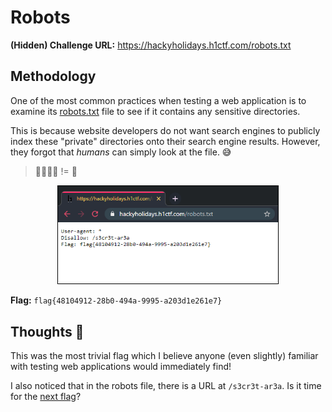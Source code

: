 # Robots

**(Hidden) Challenge URL:** https://hackyholidays.h1ctf.com/robots.txt

## Methodology
One of the most common practices when testing a web application is to examine its [robots.txt](https://developers.google.com/search/docs/advanced/robots/intro) file to see if it contains any sensitive directories.

This is because website developers do not want search engines to publicly index these "private" directories onto their search engine results. However, they forgot that *humans* can simply look at the file. 😅

> 🙋‍♂🙋‍♀️ != 🤖

<p align="center">
  <img src="screenshots/robots-1.png" style="width:70%; border:0.5px solid black">
</p>

**Flag:** `flag{48104912-28b0-494a-9995-a203d1e261e7}`


## Thoughts 🤖
This was the most trivial flag which I believe anyone (even slightly) familiar with testing web applications would immediately find!

I also noticed that in the robots file, there is a URL at `/s3cr3t-ar3a`. Is it time for the [next flag](s3cr3t-ar3a.md)?
